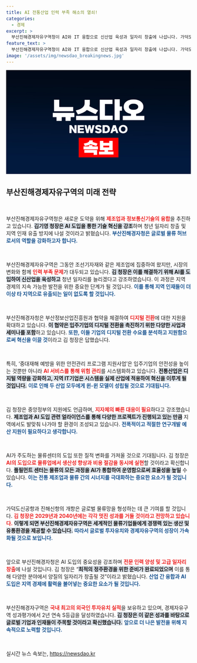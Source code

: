 ```yaml
---
title: AI 전통산업 인력 부족 해소의 열쇠!
categories:
  - 경제
excerpt: >
  부산진해경제자유구역청이 AI와 IT 융합으로 신산업 육성과 일자리 창출에 나섭니다. 가덕도신공항과 진해신항 개항을 앞두고 제조업의 디지털 전환을 지원하며, 글로벌 물류 허브로서의 미래를 열어갑니다!
feature_text: >
  부산진해경제자유구역청이 AI와 IT 융합으로 신산업 육성과 일자리 창출에 나섭니다. 가덕도신공항과 진해신항 개항을 앞두고 제조업의 디지털 전환을 지원하며, 글로벌 물류 허브로서의 미래를 열어갑니다!
image: '/assets/img/newsdao_breakingnews.jpg'
---
```


<p><img src="/assets/img/newsdao_breakingnews.jpg" alt="bookingtag 속보" /></p>

<h2 data-ke-size="size26">부산진해경제자유구역의 미래 전략</h2>

<p data-ke-size="size16">&nbsp;</p>

<p>부산진해경제자유구역청은 새로운 도약을 위해 <b><span style="color: #ee2323;">제조업과 정보통신기술의 융합</span></b>을 추진하고 있습니다. <b><span style="background-color: #21538527;">김기영 청장은 AI 도입을 통한 기술 혁신을 강조</span></b>하며 청년 일자리 창출 및 지역 인재 유출 방지에 나설 것이라고 밝혔습니다. <b><span style="color: #1a5490;">부산진해경자청은 글로벌 물류 허브로서의 역할을 강화하고자 합니다.</span></b></p>

<p data-ke-size="size16">&nbsp;</p>

<p>부산진해경제자유구역은 그동안 조선기자재와 같은 제조업에 집중하여 왔지만, 시장의 변화와 함께 <b><span style="color: #ee2323;">인력 부족 문제</span></b>가 대두되고 있습니다. <b><span style="background-color: #21538527;">김 청장은 이를 해결하기 위해 AI를 도입하여 신산업을 육성하고</span></b> 청년 일자리를 늘리겠다고 강조하였습니다. 이 과정은 지역 경제의 지속 가능한 발전을 위한 중요한 단계가 될 것입니다. <b><span style="color: #1a5490;">이를 통해 지역 인재들이 더 이상 타 지역으로 유출되는 일이 없도록 할 것입니다.</span></b></p>

<p data-ke-size="size16">&nbsp;</p>

<p>부산진해경자청은 부산정보산업진흥원과 협약을 체결하여 <b><span style="color: #ee2323;">디지털 전환</span></b>에 대한 지원을 확대하고 있습니다. <b><span style="background-color: #21538527;">이 협약은 입주기업의 디지털 전환을 촉진하기 위한 다양한 사업과 세미나를 포함</span></b>하고 있습니다. <b><span style="color: #1a5490;">또한, 이들 기업의 디지털 전환 수요를 분석하고 지원함으로써 혁신을 이끌 것</span></b>이라고 김 청장은 답했습니다. </p>

<p data-ke-size="size16">&nbsp;</p>

<p>특히, ‘중대재해 예방을 위한 안전관리 프로그램 지원사업’은 입주기업의 안전성을 높이는 것뿐만 아니라 <b><span style="color: #ee2323;">AI 서비스를 통해 위험 관리</span></b>를 시스템화하고 있습니다. <b><span style="background-color: #21538527;">전통산업은 디지털 역량을 강화하고, 지역 IT기업은 시스템을 실제 산업에 적용하여 혁신을 이루게 될 것입니다.</span></b> <b><span style="color: #1a5490;">이로 인해 두 산업 모두에게 윈-윈 모델이 성립될 것으로 기대됩니다.</span></b></p>

<p data-ke-size="size16">&nbsp;</p>

<p>김 청장은 중앙정부의 지원에도 언급하며, <b><span style="color: #ee2323;">지자체의 빠른 대응이 필요</span></b>하다고 강조했습니다. <b><span style="background-color: #21538527;">제조업과 AI 도입 관련 얼라이언스를 통해 다양한 프로젝트가 진행되고 있는 만큼</span></b> 지역에서도 발맞춰 나가야 할 환경이 조성되고 있습니다. <b><span style="color: #1a5490;">전폭적이고 적절한 연구개발 예산 지원이 필요하다고 생각합니다.</span></b></p>

<p data-ke-size="size16">&nbsp;</p>

<p>AI가 주도하는 물류센터의 도입 또한 질적 변화를 가져올 것으로 기대됩니다. 김 청장은 <b><span style="color: #ee2323;">AI의 도입으로 물류업에서 생산성 향상과 비용 절감을 동시에 실현</span></b>할 것이라고 확신합니다. <b><span style="background-color: #21538527;">풀필먼트 센터는 물류의 모든 과정을 AI가 통합하여 운영함으로써 효율성을 높일</span></b> 수 있습니다. <b><span style="color: #1a5490;">이는 전통 제조업과 물류 간의 시너지를 극대화하는 중요한 요소가 될 것입니다.</span></b></p>

<p data-ke-size="size16">&nbsp;</p>

<p>가덕도신공항과 진해신항의 개항은 글로벌 물류망을 형성하는 데 큰 기여를 할 것입니다. <b><span style="color: #ee2323;">김 청장은 2029년과 2040년에는 각각 멋진 성과를 거둘 것이라고 전망하고 있습니다.</span></b> <b><span style="background-color: #21538527;">이렇게 되면 부산진해경제자유구역은 세계적인 물류기업들에게 경쟁력 있는 생산 및 유통환경을 제공할 수 있습니다.</span></b> <b><span style="color: #1a5490;">따라서 글로벌 투자유치와 경제자유구역의 성장이 가속화될 것으로 보입니다.</span></b></p>

<p data-ke-size="size16">&nbsp;</p>

<p>앞으로 부산진해경자청은 AI 도입의 중요성을 강조하며 <b><span style="color: #ee2323;">전문 인력 양성 및 고급 일자리 창출</span></b>에 나설 것입니다. 김 청장은 “<b><span style="background-color: #21538527;">최적의 정주환경을 위한 준비가 완료되었으며</span></b> 이를 통해 다양한 분야에서 양질의 일자리가 창출될 것”이라고 밝혔습니다. <b><span style="color: #1a5490;">산업 간 융합과 AI 도입은 지역 경제에 활력을 불어넣는 중요한 요소가 될 것입니다.</span></b></p>

<p data-ke-size="size16">&nbsp;</p>

<p>부산진해경자구역은 <b><span style="color: #ee2323;">국내 최고의 외국인 투자유치 실적</span></b>을 보유하고 있으며, 경제자유구역 성과평가에서 2년 연속 S등급을 달성하였습니다. <b><span style="background-color: #21538527;">김 청장은 이 같은 성과를 바탕으로 글로벌 기업과 인재들이 주목할 것이라고 확신했습니다.</span></b> <b><span style="color: #1a5490;">앞으로 더 나은 발전을 위해 지속적으로 노력할 것입니다.</span></b></p>

<p data-ke-size="size16">&nbsp;</p>
실시간 뉴스 속보는, <a href="https://newsdao.kr" rel="dofollow">https://newsdao.kr</a>


